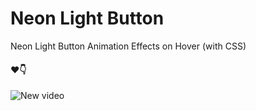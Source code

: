 # Neon Light Button
Neon Light Button Animation Effects on Hover (with CSS)
<h4>❤👇</h4>

![New video](https://user-images.githubusercontent.com/61194721/106493770-99750600-64df-11eb-8796-0e765d9d4ef2.gif)

